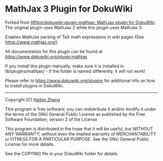 # MathJax 3 Plugin for DokuWiki

Forked from [liffiton/dokuwiki-plugin-mathjax: MathJax plugin for DokuWiki](https://github.com/liffiton/dokuwiki-plugin-mathjax).
The original plugin uses MathJax 2 while this plugin uses MathJax 3.

Enables MathJax parsing of TeX math expressions in wiki pages
(See https://www.mathjax.org/)

All documentation for this plugin can be found at
https://www.dokuwiki.org/plugin:mathjax

If you install this plugin manually, make sure it is installed in
lib/plugins/mathjax/ - if the folder is named differently, it
will not work!

Please refer to https://www.dokuwiki.org/plugins for additional info
on how to install plugins in DokuWiki.

----
Copyright (C) [Haibin Zhang](mailto:zhb896579388@163.com)

This program is free software; you can redistribute it and/or modify
it under the terms of the GNU General Public License as published by
the Free Software Foundation; version 2 of the License

This program is distributed in the hope that it will be useful,
but WITHOUT ANY WARRANTY; without even the implied warranty of
MERCHANTABILITY or FITNESS FOR A PARTICULAR PURPOSE.  See the
GNU General Public License for more details.

See the COPYING file in your DokuWiki folder for details
